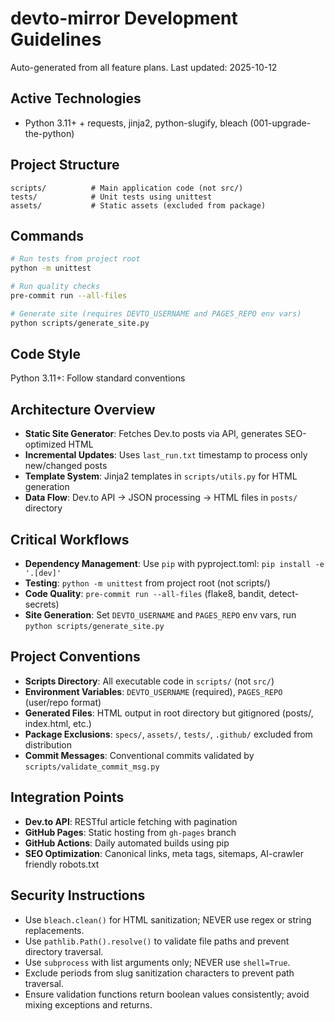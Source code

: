 # devto-mirror Development Guidelines

Auto-generated from all feature plans. Last updated: 2025-10-12

## Active Technologies
- Python 3.11+ + requests, jinja2, python-slugify, bleach (001-upgrade-the-python)

## Project Structure
```
scripts/          # Main application code (not src/)
tests/            # Unit tests using unittest
assets/           # Static assets (excluded from package)
```

## Commands
```bash
# Run tests from project root
python -m unittest

# Run quality checks
pre-commit run --all-files

# Generate site (requires DEVTO_USERNAME and PAGES_REPO env vars)
python scripts/generate_site.py
```

## Code Style
Python 3.11+: Follow standard conventions

## Architecture Overview
- **Static Site Generator**: Fetches Dev.to posts via API, generates SEO-optimized HTML
- **Incremental Updates**: Uses `last_run.txt` timestamp to process only new/changed posts
- **Template System**: Jinja2 templates in `scripts/utils.py` for HTML generation
- **Data Flow**: Dev.to API → JSON processing → HTML files in `posts/` directory

## Critical Workflows
- **Dependency Management**: Use `pip` with pyproject.toml: `pip install -e '.[dev]'`
- **Testing**: `python -m unittest` from project root (not scripts/)
- **Code Quality**: `pre-commit run --all-files` (flake8, bandit, detect-secrets)
- **Site Generation**: Set `DEVTO_USERNAME` and `PAGES_REPO` env vars, run `python scripts/generate_site.py`

## Project Conventions
- **Scripts Directory**: All executable code in `scripts/` (not `src/`)
- **Environment Variables**: `DEVTO_USERNAME` (required), `PAGES_REPO` (user/repo format)
- **Generated Files**: HTML output in root directory but gitignored (posts/, index.html, etc.)
- **Package Exclusions**: `specs/`, `assets/`, `tests/`, `.github/` excluded from distribution
- **Commit Messages**: Conventional commits validated by `scripts/validate_commit_msg.py`

## Integration Points
- **Dev.to API**: RESTful article fetching with pagination
- **GitHub Pages**: Static hosting from `gh-pages` branch
- **GitHub Actions**: Daily automated builds using pip
- **SEO Optimization**: Canonical links, meta tags, sitemaps, AI-crawler friendly robots.txt

<!-- MANUAL ADDITIONS START -->
## Security Instructions

- Use `bleach.clean()` for HTML sanitization; NEVER use regex or string replacements.
- Use `pathlib.Path().resolve()` to validate file paths and prevent directory traversal.
- Use `subprocess` with list arguments only; NEVER use `shell=True`.
- Exclude periods from slug sanitization characters to prevent path traversal.
- Ensure validation functions return boolean values consistently; avoid mixing exceptions and returns.

<!-- MANUAL ADDITIONS END -->

